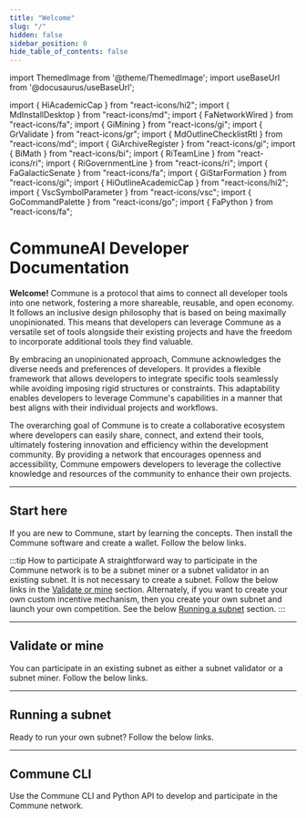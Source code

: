 ```yaml
---
title: "Welcome"
slug: "/"
hidden: false
sidebar_position: 0
hide_table_of_contents: false
---
```


import ThemedImage from '@theme/ThemedImage';
import useBaseUrl from '@docusaurus/useBaseUrl';

import { HiAcademicCap } from "react-icons/hi2";
import { MdInstallDesktop } from "react-icons/md";
import { FaNetworkWired } from "react-icons/fa";
import { GiMining } from "react-icons/gi";
import { GrValidate } from "react-icons/gr";
import { MdOutlineChecklistRtl } from "react-icons/md";
import { GiArchiveRegister } from "react-icons/gi";
import { BiMath } from "react-icons/bi";
import { RiTeamLine } from "react-icons/ri";
import { RiGovernmentLine } from "react-icons/ri";
import { FaGalacticSenate } from "react-icons/fa";
import { GiStarFormation } from "react-icons/gi";
import { HiOutlineAcademicCap } from "react-icons/hi2";
import { VscSymbolParameter } from "react-icons/vsc";
import { GoCommandPalette } from "react-icons/go";
import { FaPython } from "react-icons/fa";


# CommuneAI Developer Documentation


**Welcome!** 
Commune is a protocol that aims to connect all developer tools into one network, fostering a more shareable, reusable, and open economy. It follows an inclusive design philosophy that is based on being maximally unopinionated. This means that developers can leverage Commune as a versatile set of tools alongside their existing projects and have the freedom to incorporate additional tools they find valuable.

By embracing an unopinionated approach, Commune acknowledges the diverse needs and preferences of developers. It provides a flexible framework that allows developers to integrate specific tools seamlessly while avoiding imposing rigid structures or constraints. This adaptability enables developers to leverage Commune's capabilities in a manner that best aligns with their individual projects and workflows.

The overarching goal of Commune is to create a collaborative ecosystem where developers can easily share, connect, and extend their tools, ultimately fostering innovation and efficiency within the development community. By providing a network that encourages openness and accessibility, Commune empowers developers to leverage the collective knowledge and resources of the community to enhance their own projects.

---

## Start here

If you are new to Commune, start by learning the concepts. Then install the Commune software and create a wallet. Follow the below links. 

<Cards>
    <Card
    icon={MdInstallDesktop}
    title='Install'
    link='getting-started/installation'
    body='To validate or mine, or run your own subnet, install Commune and create wallet to get started.' />
    
</Cards>

:::tip How to participate
A straightforward way to participate in the Commune network is to be a subnet miner or a subnet validator in an existing subnet. It is not necessary to create a subnet. Follow the below links in the [Validate or mine](#validate-or-mine) section. Alternately, if you want to create your own custom incentive mechanism, then you create your own subnet and launch your own competition. See the below [Running a subnet](#running-a-subnet) section.
:::

---

## Validate or mine

You can participate in an existing subnet as either a subnet validator or a subnet miner. Follow the below links.

<Cards>
    <Card 
    icon={MdOutlineChecklistRtl}
    title='1. Checklist for validating and mining'
    link='/'
    body='When you are preparing to be a subnet validator or a subnet miner, use this checklist to get ready.' />
    <Card
    icon={GiArchiveRegister}
    title='2. Register, validate and mine'
    link='mining/register'
    body='Follow these steps to register and become a miner' />
    <Card
    icon={RiTeamLine}
    title='4. Staking and Delegation'
    link='subspace/staking'
    body='Get to know how staking and delegating works in the CommuneAI network.' />
    
</Cards>

---

## Running a subnet

Ready to run your own subnet? Follow the below links.

<Cards>
    <Card
    icon={GiStarFormation}
    title='Create a subnet'
    link='subspace/subnets'
    body='Step-by-step instructions for creating a local subnet or a subnet on testchain or mainchain.' />
</Cards>

---

## Commune CLI

Use the Commune CLI and Python API to develop and participate in the Commune network.

<Cards>
    <Card 
    icon={GoCommandPalette}
    title='Commune CLI'
    link='cli'
    body='With Commune CLI, you can stake or unstake funds, check network state and much more.' />
</Cards>


